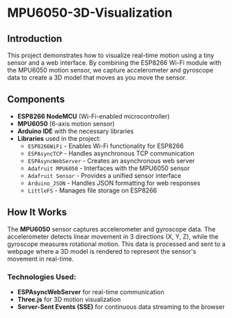 # MPU6050-3D-Visualization

## Introduction

This project demonstrates how to visualize real-time motion using a tiny sensor and a web interface. By combining the ESP8266 Wi-Fi module with the MPU6050 motion sensor, we capture accelerometer and gyroscope data to create a 3D model that moves as you move the sensor.

## Components

- **ESP8266 NodeMCU** (Wi-Fi-enabled microcontroller)
- **MPU6050** (6-axis motion sensor)
- **Arduino IDE** with the necessary libraries
- **Libraries** used in the project:
  - `ESP8266WiFi` - Enables Wi-Fi functionality for ESP8266
  - `ESPAsyncTCP` - Handles asynchronous TCP communication
  - `ESPAsyncWebServer` - Creates an asynchronous web server
  - `Adafruit MPU6050` - Interfaces with the MPU6050 sensor
  - `Adafruit Sensor` - Provides a unified sensor interface
  - `Arduino_JSON` - Handles JSON formatting for web responses
  - `LittleFS` - Manages file storage on ESP8266

## How It Works

The **MPU6050** sensor captures accelerometer and gyroscope data. The accelerometer detects linear movement in 3 directions (X, Y, Z), while the gyroscope measures rotational motion. This data is processed and sent to a webpage where a 3D model is rendered to represent the sensor's movement in real-time.

### Technologies Used:
- **ESPAsyncWebServer** for real-time communication
- **Three.js** for 3D motion visualization
- **Server-Sent Events (SSE)** for continuous data streaming to the browser
